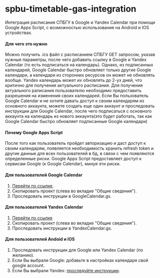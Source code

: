 # spbu-timetable-gas-integration
Интеграция расписания СПБГУ в Google и Yandex Calendar при помощи Google Apps Script, с возможностью использования на Android и IOS устройствах.

#### Для чего это нужно
Можно получить .ics файл с расписанием СПБГУ GET запросом, указав нужные параметры, после чего добавить ссылку в Google и Yandex Calendar (то есть подписаться на календарь). Однако, из подписанных календарей, Google Calendar быстро обновляет только другие Google календари, а календари из сторонних ресурсов он может не обновлять вообще. Yandex календарь может их обновлять до 2-ух дней, что критично для получения актуального расписания. Для получения актуального раписания пользователю необходимо предоставить разрешения на изменения своих календарей. Если Вы пользователь Google Calendar и не хотите давать доступ к своим календарям из основного аккаунта, можете создать еще один аккаунт и проследовать инструкции для Google Calendar, после чего подписаться с основного аккаунта на календарь из нового аккаунта(это будет работать, так как Google Calendar быстро обновляет подписанные Google календари)

#### Почему Google Apps Script
После того как пользователь пройдет авторизацию и даст доступ к своим календарям, появляется необходимость хранить refresh token и другие данные для всех пользователей в бд, в связи с чем появляются определенные риски. Google Apps Script предоставляет доступ к сервисам Google (к Google Calendar), минуя эти риски.

#### Для пользователей Google Calendar
1. [Перейти по ссылке](https://script.google.com/d/1Vos3LjIA47jzbv6A6SKkvc-N-Us-_iWMWJvrRUEBI7wfXhjC-J7Wt5sS/edit?usp=sharing).
2. Скопировать проект (слева во вкладке "Общие сведения").
3. Проследовать инструкции в GoogleCalendar.gs.

#### Для пользователей Yandex Calendar
1. [Перейти по ссылке](https://script.google.com/d/1sHXpwgmHZTU2e77Le349Sfx5GCYWBMDQH8OegJXsLu49PeIZIJemXNb0/edit?usp=sharing)
2. Скопировать проект (слева во вкладке "Общие сведения").
3. Проследовать инструкции в YandexCalendar.gs.

#### Для пользователей Andoid и IOS
1. Проследовать инструкции для Google или Yandex Calendar (по желанию).
2. Если Вы выбрали Google:  добавьте в настройках календаря свой google account.
3. Если Вы выбрали Yandex: [проследуйте инструкции](https://yandex.ru/support/calendar/common/sync/sync-mobile.html).
